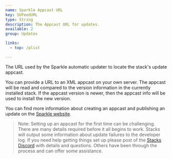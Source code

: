 ```yaml
---
name: Sparkle Appcast URL
key: SUFeedURL
type: String
description: The Appcast URL for updates.
available: 2
group: Updates

links:
  - top: /plist

---
```


The URL used by the Sparkle automatic updater to locate the stack's update appcast.

You can provide a URL to an XML appcast on your own server. The appcast will be read and compared to the version information in the currently installed stack. If the appcast version is newer, then the appcast info will be used to install the new version.

You can find more information about creating an appcast and publishing an update on the [Sparkle website](https://sparkle-project.org/documentation/customization/).

> Note: Setting up an appcast for the first time can be challenging. There are many details required before it all begins to work. Stacks will output some information about update failures to the developer log. If you need help getting things set up please post of the [Stacks Discord](https://yourhead.com/discord) with details and questions. Others have been through the process and can offer some assistance.
